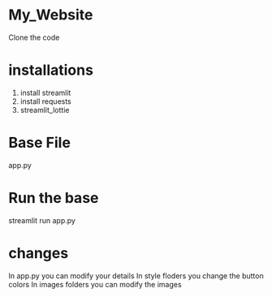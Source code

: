 # My_Website
Clone the code

# installations
1. install streamlit
2. install requests
3. streamlit_lottie

# Base File
app.py

# Run the base 
streamlit run app.py

# changes
In app.py you can modify your details
In style floders you change the button colors
In images folders you can modify the images

